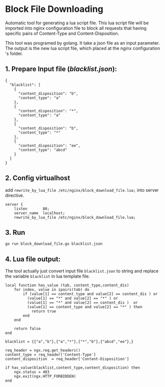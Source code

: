 # Block File Downloading 
Automatic tool for generating a lua script file. This lua script file will be imported into nginx configuration file to block all requests that having specific pairs of Content-Type and Content-Disposition.

This tool was programed by golang. It take a json file as an input parameter. The output is the new lua script file, which placed at the nginx configuration 's folder. 
## 1. Prepare Input file (*blacklist.json*):
```
{
  "blacklist": [
    {
      "content_disposition": "b",
      "content_type": "a"
    },
    {
      "content_disposition": "*",
      "content_type": "a"
    },
    {
      "content_disposition": "b",
      "content_type": "*"
    },
    {
      "content_disposition": "ee",
      "content_type": "abcd"
    }
  ]
}
```

## 2. Config virtualhost 
add `rewrite_by_lua_file /etc/nginx/block_download_file.lua;`  into server directive.
```
server {
    listen       80;
    server_name  localhost;
    rewrite_by_lua_file /etc/nginx/block_download_file.lua; 
```

## 3. Run
```
go run block_download_file.go blacklist.json
```

## 4.  Lua file output:
The tool actually just convert input file `blacklist.json` to string and replace the variable `blacklist` 
in lua template file.
```
local function has_value (tab, content_type,content_dis)
    for index, value in ipairs(tab) do
        if (value[1] == content_type and value[2] == content_dis ) or
          (value[1] == "*" and value[2] == "*" ) or
          (value[1] == "*" and value[2] == content_dis )  or
          (value[1] == content_type and value[2] == "*" ) then
            return true
        end
    end

    return false
end

blacklist = {{"a","b"},{"a","*"},{"*","b"},{"abcd","ee"},}

req_header = ngx.req.get_headers()
content_type = req_header['Content-Type']
content_disposition  = req_header['Content-Disposition']

if has_value(blacklist,content_type,content_disposition) then
    ngx.status = 403
    ngx.exit(ngx.HTTP_FORBIDDEN)
end
```